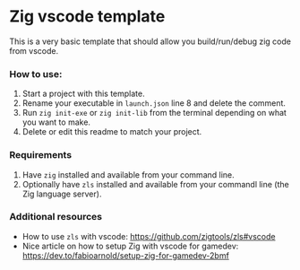 # Zig vscode template

This is a very basic template that should allow you build/run/debug zig code from vscode.

### How to use:
1. Start a project with this template.
2. Rename your executable in `launch.json` line 8 and delete the comment.
3. Run `zig init-exe` or `zig init-lib` from the terminal depending on what you want to make.
4. Delete or edit this readme to match your project.

### Requirements
1. Have `zig` installed and available from your command line.
2. Optionally have `zls` installed and available from your commandl line (the Zig language server).


### Additional resources
- How to use `zls` with vscode: https://github.com/zigtools/zls#vscode
- Nice article on how to setup Zig with vscode for gamedev: https://dev.to/fabioarnold/setup-zig-for-gamedev-2bmf
